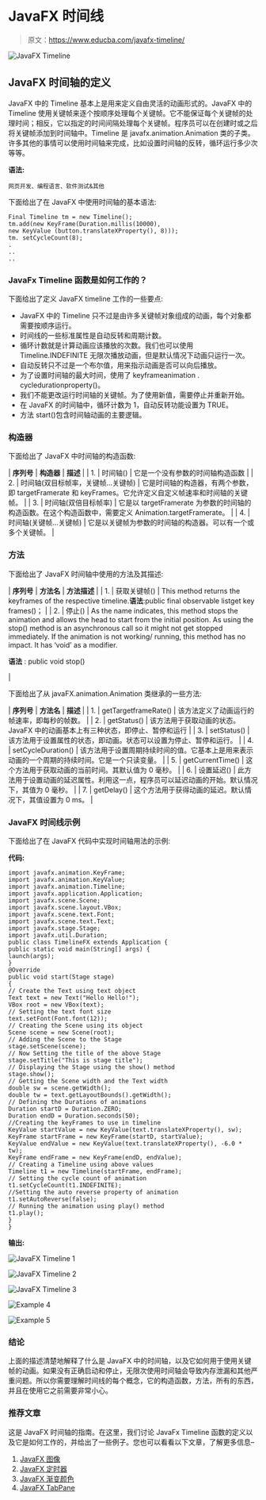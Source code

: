 # JavaFX 时间线

> 原文：<https://www.educba.com/javafx-timeline/>

![JavaFX Timeline](img/ee8fc8c017b115fccdca28ffb9ffc101.png)



## JavaFX 时间轴的定义

JavaFX 中的 Timeline 基本上是用来定义自由灵活的动画形式的。JavaFX 中的 Timeline 使用关键帧来逐个按顺序处理每个关键帧。它不能保证每个关键帧的处理时间；相反，它以指定的时间间隔处理每个关键帧。程序员可以在创建时或之后将关键帧添加到时间轴中。Timeline 是 javafx.animation.Animation 类的子类。许多其他的事情可以使用时间轴来完成，比如设置时间轴的反转，循环运行多少次等等。

**语法:**

<small>网页开发、编程语言、软件测试&其他</small>

下面给出了在 JavaFX 中使用时间轴的基本语法:

```
Final Timeline tm = new Timeline();
tm.add(new KeyFrame(Duration.millis(10000),
new KeyValue (button.translateXProperty(), 8)));
tm. setCycleCount(8);
.
..
..
```

### JavaFx Timeline 函数是如何工作的？

下面给出了定义 JavaFX timeline 工作的一些要点:

*   JavaFX 中的 Timeline 只不过是由许多关键帧对象组成的动画，每个对象都需要按顺序运行。
*   时间线的一些标准属性是自动反转和周期计数。
*   循环计数就是计算动画应该播放的次数。我们也可以使用 Timeline.INDEFINITE 无限次播放动画，但是默认情况下动画只运行一次。
*   自动反转只不过是一个布尔值，用来指示动画是否可以向后播放。
*   为了设置时间轴的最大时间，使用了 keyframeanimation . cycledurationproperty()。
*   我们不能更改运行时间轴的关键帧。为了使用新值，需要停止并重新开始。
*   在 JavaFX 的时间轴中，循环计数为 1，自动反转功能设置为 TRUE。
*   方法 start()包含时间轴动画的主要逻辑。

### 构造器

下面给出了 JavaFX 中时间轴的构造函数:

| **序列号** | **构造器** | **描述** |
| 1. | 时间轴() | 它是一个没有参数的时间轴构造函数 |
| 2. | 时间轴(双目标帧率，关键帧…关键帧) | 它是时间轴的构造器，有两个参数，即 targetFramerate 和 keyFrames。它允许定义自定义帧速率和时间轴的关键帧。 |
| 3. | 时间轴(双倍目标帧率) | 它是以 targetFramerate 为参数的时间轴的构造函数。在这个构造函数中，需要定义 Animation.targetFramerate。 |
| 4. | 时间轴(关键帧…关键帧) | 它是以关键帧为参数的时间轴的构造器。可以有一个或多个关键帧。 |

### 方法

下面给出了 JavaFX 时间轴中使用的方法及其描述:

| **序列号** | **方法名** | **方法描述** |
| 1. | 获取关键帧() | This method returns the keyframes of the respective timeline.**语法**:public final observable list<key frame>get key frames()； |
| 2. | 停止() | As the name indicates, this method stops the animation and allows the head to start from the initial position. As using the stop() method is an asynchronous call so it might not get stopped immediately. If the animation is not working/ running, this method has no impact. It has ‘void’ as a modifier.

**语法** : public void stop()

 |

下面给出了从 javaFX.animation.Animation 类继承的一些方法:

| **序列号** | **方法名** | **描述** |
| 1. | getTargetframeRate() | 该方法定义了动画运行的帧速率，即每秒的帧数。 |
| 2. | getStatus() | 该方法用于获取动画的状态。JavaFX 中的动画基本上有三种状态，即停止、暂停和运行 |
| 3. | setStatus() | 该方法用于设置属性的状态，即动画。状态可以设置为停止、暂停和运行。 |
| 4. | setCycleDuration() | 该方法用于设置周期持续时间的值。它基本上是用来表示动画的一个周期的持续时间。它是一个只读变量。 |
| 5. | getCurrentTime() | 这个方法用于获取动画的当前时间。其默认值为 0 毫秒。 |
| 6. | 设置延迟() | 此方法用于设置动画的延迟属性。利用这一点，程序员可以延迟动画的开始。默认情况下，其值为 0 毫秒。 |
| 7. | getDelay() | 这个方法用于获得动画的延迟。默认情况下，其值设置为 0 ms。 |

### JavaFX 时间线示例

下面给出了在 JavaFX 代码中实现时间轴用法的示例:

**代码:**

```
import javafx.animation.KeyFrame;
import javafx.animation.KeyValue;
import javafx.animation.Timeline;
import javafx.application.Application;
import javafx.scene.Scene;
import javafx.scene.layout.VBox;
import javafx.scene.text.Font;
import javafx.scene.text.Text;
import javafx.stage.Stage;
import javafx.util.Duration;
public class TimelineFX extends Application {
public static void main(String[] args) {
launch(args);
}
@Override
public void start(Stage stage)
{
// Create the Text using text object
Text text = new Text("Hello Hello!");
VBox root = new VBox(text);
// Setting the text font size
text.setFont(Font.font(12));
// Creating the Scene using its object
Scene scene = new Scene(root);
// Adding the Scene to the Stage
stage.setScene(scene);
// Now Setting the title of the above Stage
stage.setTitle("This is stage title");
// Displaying the Stage using the show() method
stage.show();
// Getting the Scene width and the Text width
double sw = scene.getWidth();
double tw = text.getLayoutBounds().getWidth();
// Defining the Durations of animations
Duration startD = Duration.ZERO;
Duration endD = Duration.seconds(50);
//Creating the keyFrames to use in timeline
KeyValue startValue = new KeyValue(text.translateXProperty(), sw);
KeyFrame startFrame = new KeyFrame(startD, startValue);
KeyValue endValue = new KeyValue(text.translateXProperty(), -6.0 * tw);
KeyFrame endFrame = new KeyFrame(endD, endValue);
// Creating a Timeline using above values
Timeline t1 = new Timeline(startFrame, endFrame);
// Setting the cycle count of animation
t1.setCycleCount(t1.INDEFINITE);
//Setting the auto reverse property of animation
t1.setAutoReverse(false);
// Running the animation using play() method
t1.play();
}
}
```

**输出:**

![JavaFX Timeline 1](img/6d6ea4361d1631421b7623c71b81bcf5.png)



![JavaFX Timeline 2](img/54c26ce5fbebf902477e4b3e65fb0ff9.png)



![JavaFX Timeline 3](img/1116549fa6e83874f6ae76c6206cd6c9.png)



![Example 4](img/741e46e71b82eb0c3c76186b4d1fabac.png)



![Example 5](img/a141c0314a38ee7582b7077d9e3925bd.png)



### 结论

上面的描述清楚地解释了什么是 JavaFX 中的时间轴，以及它如何用于使用关键帧的动画。如果没有正确启动和停止，无限次使用时间轴会导致内存泄漏和其他严重问题。所以你需要理解时间线的每个概念，它的构造函数，方法，所有的东西，并且在使用它之前需要非常小心。

### 推荐文章

这是 JavaFX 时间轴的指南。在这里，我们讨论 JavaFx Timeline 函数的定义以及它是如何工作的，并给出了一些例子。您也可以看看以下文章，了解更多信息–

1.  [JavaFX 图像](https://www.educba.com/javafx-image/)
2.  [JavaFX 定时器](https://www.educba.com/javafx-timer/)
3.  [JavaFX 渐变颜色](https://www.educba.com/javafx-gradient-color/)
4.  [JavaFX TabPane](https://www.educba.com/javafx-tabpane/)





